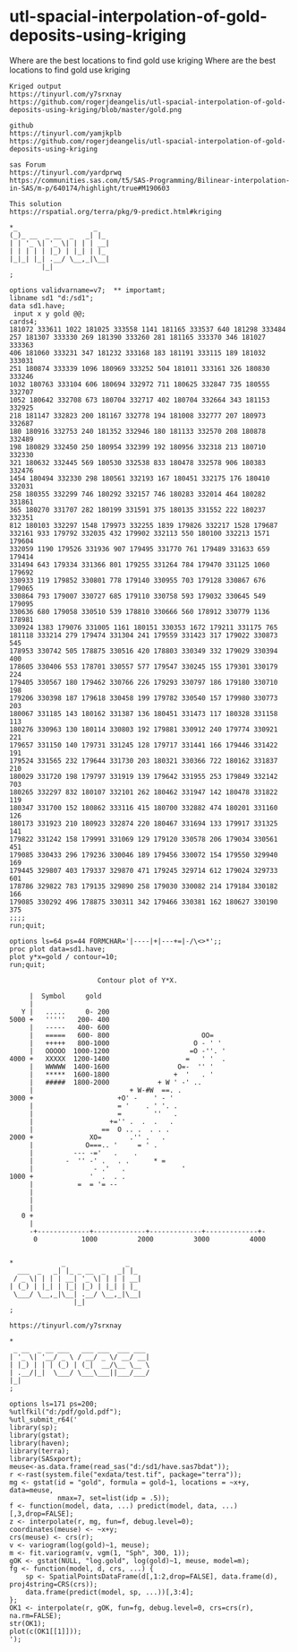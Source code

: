 # utl-spacial-interpolation-of-gold-deposits-using-kriging
Where are the best locations to find gold use kriging
    Where are the best locations to find gold use kriging                                                                        
                                                                                                                                 
    Kriged output                                                                                                                
    https://tinyurl.com/y7srxnay                                                                                                 
    https://github.com/rogerjdeangelis/utl-spacial-interpolation-of-gold-deposits-using-kriging/blob/master/gold.png             
                                                                                                                                 
    github                                                                                                                       
    https://tinyurl.com/yamjkplb                                                                                                 
    https://github.com/rogerjdeangelis/utl-spacial-interpolation-of-gold-deposits-using-kriging                                  
                                                                                                                                 
    sas Forum                                                                                                                    
    https://tinyurl.com/yardprwq                                                                                                 
    https://communities.sas.com/t5/SAS-Programming/Bilinear-interpolation-in-SAS/m-p/640174/highlight/true#M190603               
                                                                                                                                 
    This solution                                                                                                                
    https://rspatial.org/terra/pkg/9-predict.html#kriging                                                                        
                                                                                                                                 
    *_                   _                                                                                                       
    (_)_ __  _ __  _   _| |_                                                                                                     
    | | '_ \| '_ \| | | | __|                                                                                                    
    | | | | | |_) | |_| | |_                                                                                                     
    |_|_| |_| .__/ \__,_|\__|                                                                                                    
            |_|                                                                                                                  
    ;                                                                                                                            
                                                                                                                                 
    options validvarname=v7;  ** importamt;                                                                                      
    libname sd1 "d:/sd1";                                                                                                        
    data sd1.have;                                                                                                               
     input x y gold @@;                                                                                                          
    cards4;                                                                                                                      
    181072 333611 1022 181025 333558 1141 181165 333537 640 181298 333484                                                        
    257 181307 333330 269 181390 333260 281 181165 333370 346 181027 333363                                                      
    406 181060 333231 347 181232 333168 183 181191 333115 189 181032 333031                                                      
    251 180874 333339 1096 180969 333252 504 181011 333161 326 180830 333246                                                     
    1032 180763 333104 606 180694 332972 711 180625 332847 735 180555 332707                                                     
    1052 180642 332708 673 180704 332717 402 180704 332664 343 181153 332925                                                     
    218 181147 332823 200 181167 332778 194 181008 332777 207 180973 332687                                                      
    180 180916 332753 240 181352 332946 180 181133 332570 208 180878 332489                                                      
    198 180829 332450 250 180954 332399 192 180956 332318 213 180710 332330                                                      
    321 180632 332445 569 180530 332538 833 180478 332578 906 180383 332476                                                      
    1454 180494 332330 298 180561 332193 167 180451 332175 176 180410 332031                                                     
    258 180355 332299 746 180292 332157 746 180283 332014 464 180282 331861                                                      
    365 180270 331707 282 180199 331591 375 180135 331552 222 180237 332351                                                      
    812 180103 332297 1548 179973 332255 1839 179826 332217 1528 179687                                                          
    332161 933 179792 332035 432 179902 332113 550 180100 332213 1571 179604                                                     
    332059 1190 179526 331936 907 179495 331770 761 179489 331633 659 179414                                                     
    331494 643 179334 331366 801 179255 331264 784 179470 331125 1060 179692                                                     
    330933 119 179852 330801 778 179140 330955 703 179128 330867 676 179065                                                      
    330864 793 179007 330727 685 179110 330758 593 179032 330645 549 179095                                                      
    330636 680 179058 330510 539 178810 330666 560 178912 330779 1136 178981                                                     
    330924 1383 179076 331005 1161 180151 330353 1672 179211 331175 765                                                          
    181118 333214 279 179474 331304 241 179559 331423 317 179022 330873 545                                                      
    178953 330742 505 178875 330516 420 178803 330349 332 179029 330394 400                                                      
    178605 330406 553 178701 330557 577 179547 330245 155 179301 330179 224                                                      
    179405 330567 180 179462 330766 226 179293 330797 186 179180 330710 198                                                      
    179206 330398 187 179618 330458 199 179782 330540 157 179980 330773 203                                                      
    180067 331185 143 180162 331387 136 180451 331473 117 180328 331158 113                                                      
    180276 330963 130 180114 330803 192 179881 330912 240 179774 330921 221                                                      
    179657 331150 140 179731 331245 128 179717 331441 166 179446 331422 191                                                      
    179524 331565 232 179644 331730 203 180321 330366 722 180162 331837 210                                                      
    180029 331720 198 179797 331919 139 179642 331955 253 179849 332142 703                                                      
    180265 332297 832 180107 332101 262 180462 331947 142 180478 331822 119                                                      
    180347 331700 152 180862 333116 415 180700 332882 474 180201 331160 126                                                      
    180173 331923 210 180923 332874 220 180467 331694 133 179917 331325 141                                                      
    179822 331242 158 179991 331069 129 179120 330578 206 179034 330561 451                                                      
    179085 330433 296 179236 330046 189 179456 330072 154 179550 329940 169                                                      
    179445 329807 403 179337 329870 471 179245 329714 612 179024 329733 601                                                      
    178786 329822 783 179135 329890 258 179030 330082 214 179184 330182 166                                                      
    179085 330292 496 178875 330311 342 179466 330381 162 180627 330190 375                                                      
    ;;;;                                                                                                                         
    run;quit;                                                                                                                    
                                                                                                                                 
    options ls=64 ps=44 FORMCHAR='|----|+|---+=|-/\<>*';;                                                                        
    proc plot data=sd1.have;                                                                                                     
    plot y*x=gold / contour=10;                                                                                                  
    run;quit;                                                                                                                    
                                                                                                                                 
                          Contour plot of Y*X.                                                                                   
                                                                                                                                 
         |  Symbol     gold                                                                                                      
         |                                                                                                                       
       Y |   .....     0- 200                                                                                                    
    5000 +   '''''   200- 400                                                                                                    
         |   -----   400- 600                                                                                                    
         |   =====   600- 800                       OO=                                                                          
         |   +++++   800-1000                     O - ' '                                                                        
         |   OOOOO  1000-1200                    =O -''. '                                                                       
    4000 +   XXXXX  1200-1400                   =   ' '  .                                                                       
         |   WWWWW  1400-1600                 O=-  '' '                                                                          
         |   *****  1600-1800                +  '   . '                                                                          
         |   #####  1800-2000            + W ' -' ..                                                                             
         |                        + W-#W  ==. .                                                                                  
    3000 +                     +O' -    ' - '                                                                                    
         |                     = '    . ' '. .                                                                                   
         |                     =        ''   .                                                                                   
         |                   +='' .  .  .   .                                                                                    
         |                 ==  O .. .  . . .                                                                                     
    2000 +              XO=       .'' .   .                                                                                      
         |             O===.. '     = ' .                                                                                        
         |          --- -='   .    .                                                                                             
         |        -  '' -' .   . .      * =                                                                                      
         |               - .'   .              '                                                                                 
    1000 +              '  .  . .                                                                                                
         |           =  = '= --                                                                                                  
         |                                                                                                                       
         |                                                                                                                       
         |                                                                                                                       
       0 +                                                                                                                       
         |                                                                                                                       
         -+-------------+-------------+-------------+-------------+-                                                             
          0           1000          2000          3000          4000                                                             
                                                                                                                                 
                                                                                                                                 
    *            _               _                                                                                               
      ___  _   _| |_ _ __  _   _| |_                                                                                             
     / _ \| | | | __| '_ \| | | | __|                                                                                            
    | (_) | |_| | |_| |_) | |_| | |_                                                                                             
     \___/ \__,_|\__| .__/ \__,_|\__|                                                                                            
                    |_|                                                                                                          
    ;                                                                                                                            
                                                                                                                                 
    https://tinyurl.com/y7srxnay                                                                                                 
                                                                                                                                 
    *                                                                                                                            
     _ __  _ __ ___   ___ ___  ___ ___                                                                                           
    | '_ \| '__/ _ \ / __/ _ \/ __/ __|                                                                                          
    | |_) | | | (_) | (_|  __/\__ \__ \                                                                                          
    | .__/|_|  \___/ \___\___||___/___/                                                                                          
    |_|                                                                                                                          
    ;                                                                                                                            
                                                                                                                                 
    options ls=171 ps=200;                                                                                                       
    %utlfkil("d:/pdf/gold.pdf");                                                                                                 
    %utl_submit_r64('                                                                                                            
    library(sp);                                                                                                                 
    library(gstat);                                                                                                              
    library(haven);                                                                                                              
    library(terra);                                                                                                              
    library(SASxport);                                                                                                           
    meuse<-as.data.frame(read_sas("d:/sd1/have.sas7bdat"));                                                                      
    r <-rast(system.file("exdata/test.tif", package="terra"));                                                                   
    mg <- gstat(id = "gold", formula = gold~1, locations = ~x+y, data=meuse,                                                     
                nmax=7, set=list(idp = .5));                                                                                     
    f <- function(model, data, ...) predict(model, data, ...)[,3,drop=FALSE];                                                    
    z <- interpolate(r, mg, fun=f, debug.level=0);                                                                               
    coordinates(meuse) <- ~x+y;                                                                                                  
    crs(meuse) <- crs(r);                                                                                                        
    v <- variogram(log(gold)~1, meuse);                                                                                          
    m <- fit.variogram(v, vgm(1, "Sph", 300, 1));                                                                                
    gOK <- gstat(NULL, "log.gold", log(gold)~1, meuse, model=m);                                                                 
    fg <- function(model, d, crs, ...) {                                                                                         
        sp <- SpatialPointsDataFrame(d[,1:2,drop=FALSE], data.frame(d), proj4string=CRS(crs));                                   
        data.frame(predict(model, sp, ...))[,3:4];                                                                               
    };                                                                                                                           
    OK1 <- interpolate(r, gOK, fun=fg, debug.level=0, crs=crs(r), na.rm=FALSE);                                                  
    str(OK1);                                                                                                                    
    plot(c(OK1[[1]]));                                                                                                           
    ');                                                                                                                          
                                                                                                                                 
